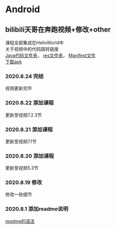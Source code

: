 # Android
## bilibili天哥在奔跑视频+修改+other  
课程全部集成在HelloWorld中  
关于视频中的代码跳转链接  
[Java代码文件夹](https://github.com/EWinner1/Android/tree/master/helloworld/app/src/main/java/com/ew/helloworld "Java链接")，
[res文件夹](https://github.com/EWinner1/Android/tree/master/helloworld/app/src/main/res "包含drawable等")，
[Manifest文件](https://github.com/EWinner1/Android/blob/master/helloworld/app/src/main/AndroidManifest.xml "manifest")  
[下载apk](https://github.com/EWinner1/Android/releases/download/v1.0/v1.0-app-release.apk "Download")
### 2020.8.24 完结
视频更新完毕
### 2020.8.22 添加课程
更新至视频7.2.3节
### 2020.8.21 添加课程
更新至视频7.1节
### 2020.8.20 添加课程
更新至视频5.3节
### 2020.8.19 修改
修改一些细节
### 2020.8.1 添加readme说明
[readme的语法](https://github.com/guodongxiaren/README "readme")  

